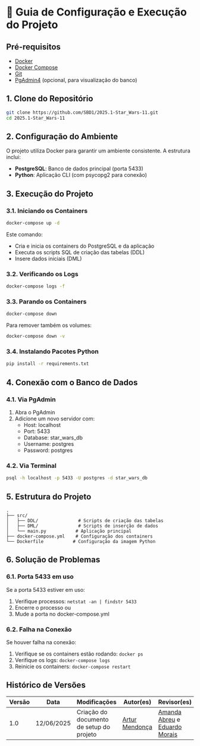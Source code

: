 # 🚀 Guia de Configuração e Execução do Projeto

## Pré-requisitos

- [Docker](https://www.docker.com/get-started)
- [Docker Compose](https://docs.docker.com/compose/install/)
- [Git](https://git-scm.com/downloads)
- [PgAdmin4](https://www.pgadmin.org/download/) (opcional, para visualização do banco)

## 1. Clone do Repositório

```bash
git clone https://github.com/SBD1/2025.1-Star_Wars-11.git
cd 2025.1-Star_Wars-11
```

## 2. Configuração do Ambiente

O projeto utiliza Docker para garantir um ambiente consistente. A estrutura inclui:

- **PostgreSQL**: Banco de dados principal (porta 5433)
- **Python**: Aplicação CLI (com psycopg2 para conexão)

## 3. Execução do Projeto

### 3.1. Iniciando os Containers

```bash
docker-compose up -d
```

Este comando:
- Cria e inicia os containers do PostgreSQL e da aplicação
- Executa os scripts SQL de criação das tabelas (DDL)
- Insere dados iniciais (DML)

### 3.2. Verificando os Logs

```bash
docker-compose logs -f
```

### 3.3. Parando os Containers

```bash
docker-compose down
```

Para remover também os volumes:
```bash
docker-compose down -v
```

### 3.4. Instalando Pacotes Python 

```bash
pip install -r requirements.txt
```

## 4. Conexão com o Banco de Dados

### 4.1. Via PgAdmin

1. Abra o PgAdmin
2. Adicione um novo servidor com:
   - Host: localhost
   - Port: 5433
   - Database: star_wars_db
   - Username: postgres
   - Password: postgres

### 4.2. Via Terminal

```bash
psql -h localhost -p 5433 -U postgres -d star_wars_db
```

## 5. Estrutura do Projeto

```
.
├── src/
│   ├── DDL/               # Scripts de criação das tabelas
│   ├── DML/               # Scripts de inserção de dados
│   └── main.py           # Aplicação principal
├── docker-compose.yml    # Configuração dos containers
└── Dockerfile           # Configuração da imagem Python
```

## 6. Solução de Problemas

### 6.1. Porta 5433 em uso

Se a porta 5433 estiver em uso:
1. Verifique processos: `netstat -an | findstr 5433`
2. Encerre o processo ou
3. Mude a porta no docker-compose.yml

### 6.2. Falha na Conexão

Se houver falha na conexão:
1. Verifique se os containers estão rodando: `docker ps`
2. Verifique os logs: `docker-compose logs`
3. Reinicie os containers: `docker-compose restart`


## Histórico de Versões

| Versão | Data       | Modificações                      | Autor(es)     | Revisor(es) |
|--------|------------|-----------------------------------|---------------|-------------|
| 1.0    | 12/06/2025 | Criação do documento de setup do projeto          | [Artur Mendonça](https://github.com/ArtyMend07) | [Amanda Abreu](https://github.com/Amandaaaaabreu) e [Eduardo Morais](https://github.com/Edumorais08) |